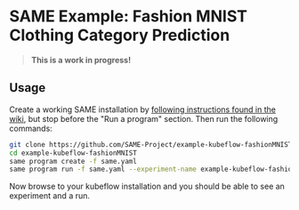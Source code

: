 # SAME Example: Fashion MNIST Clothing Category Prediction

> **This is a work in progress!**

## Usage

Create a working SAME installation by [following instructions found in the wiki](https://github.com/azure-octo/same-cli/wiki/Epic-Sprint-1-Demo), but stop before the "Run a program" section. Then run the following commands:

```bash
git clone https://github.com/SAME-Project/example-kubeflow-fashionMNIST
cd example-kubeflow-fashionMNIST
same program create -f same.yaml
same program run -f same.yaml --experiment-name example-kubeflow-fashionMNIST --run-name default
```

Now browse to your kubeflow installation and you should be able to see an experiment and a run.